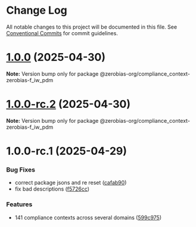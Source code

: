 # Change Log

All notable changes to this project will be documented in this file.
See [Conventional Commits](https://conventionalcommits.org) for commit guidelines.

# [1.0.0](https://github.com/zerobias-org/compliance_context/compare/@zerobias-org/compliance_context-zerobias-f_iw_pdm@1.0.0-rc.2...@zerobias-org/compliance_context-zerobias-f_iw_pdm@1.0.0) (2025-04-30)

**Note:** Version bump only for package @zerobias-org/compliance_context-zerobias-f_iw_pdm





# [1.0.0-rc.2](https://github.com/zerobias-org/compliance_context/compare/@zerobias-org/compliance_context-zerobias-f_iw_pdm@1.0.0-rc.1...@zerobias-org/compliance_context-zerobias-f_iw_pdm@1.0.0-rc.2) (2025-04-30)

**Note:** Version bump only for package @zerobias-org/compliance_context-zerobias-f_iw_pdm





# 1.0.0-rc.1 (2025-04-29)


### Bug Fixes

* correct package jsons and re reset ([cafab90](https://github.com/zerobias-org/compliance_context/commit/cafab90b3771e45ffeefa4ea2dca415266baa99f))
* fix bad descriptions ([f5726cc](https://github.com/zerobias-org/compliance_context/commit/f5726cc749df176f6d8e37f3d2ed07b1302f60e5))


### Features

* 141 compliance contexts across several domains ([599c975](https://github.com/zerobias-org/compliance_context/commit/599c975fcf3da5bbfffe4113c7f5f793e5231e68))
